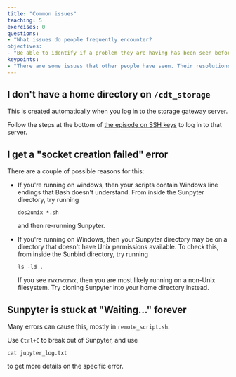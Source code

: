 ```yaml
---
title: "Common issues"
teaching: 5
exercises: 0
questions:
- "What issues do people frequently encounter?
objectives:
- "Be able to identify if a problem they are having has been seen before, and resolve it themselves if so"
keypoints:
- "There are some issues that other people have seen. Their resolutions are listed here."
---
```


## I don't have a home directory on `/cdt_storage`

This is created automatically when you log in to the storage gateway server.

Follow the steps at the bottom of [the episode on SSH keys](02-ssh-keys) to log in to that server.

## I get a "socket creation failed" error

There are a couple of possible reasons for this:

* If you're running on windows, then your scripts contain Windows line endings that Bash doesn't understand. From inside the Sunpyter directory, try running

      dos2unix *.sh
      
  and then re-running Sunpyter.

* If you're running on Windows, then your Sunpyter directory may be on a directory that doesn't have Unix permissions available. To check this, from inside the Sunbird directory, try running

      ls -ld .

  If you see `rwxrwxrwx`, then you are most likely running on a non-Unix filesystem. Try cloning Sunpyter into your home directory instead.

## Sunpyter is stuck at "Waiting..." forever

Many errors can cause this, mostly in `remote_script.sh`.

Use `Ctrl+C` to break out of Sunpyter, and use

    cat jupyter_log.txt

to get more details on the specific error.

